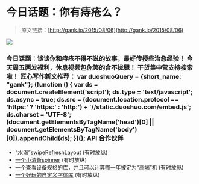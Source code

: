 # 今日话题：你有痔疮么？

> 原文链接：[http://gank.io/2015/08/06](http://gank.io/2015/08/06)

![](http://ww4.sinaimg.cn/large/7a8aed7bgw1eusn3niy2bj20hs0qo0wb.jpg)

### 今日话题：谈谈你和痔疮不得不说的故事，最好传授些治愈经验！                                                                        今天周五两发福利，休息视频包你笑的合不拢腿！                                                                                            干货集中营支持搜索啦！                                                                                    匠心写作新文推荐：                                                                                var duoshuoQuery = {short_name: "gank"};    (function () {        var ds = document.createElement('script');        ds.type = 'text/javascript';        ds.async = true;        ds.src = (document.location.protocol == 'https:' ? 'https:' : 'http:') + '//static.duoshuo.com/embed.js';        ds.charset = 'UTF-8';        (document.getElementsByTagName('head')[0]        || document.getElementsByTagName('body')[0]).appendChild(ds);    })();                                API                            合作伙伴                                    

* [&ldquo;水滴&rdquo;swipeRefreshLayout](https://github.com/recruit) (有时放纵)
* [一个小清新spinner](https://github.com/arcadefire/nice) (有时放纵)
* [一个查看设备规格的库，并且可以计算哪一年被定为&ldquo;高端&rdquo;机](https://github.com/facebook/device) (有时放纵)
* [一个好玩的自定义字体库](https://github.com/vsvankhede/easyfonts) (有时放纵)

